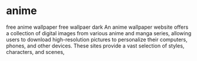 # anime
free anime wallpaper free wallpaer dark An anime wallpaper website offers a collection of digital images from various anime and manga series, allowing users to download high-resolution pictures to personalize their computers, phones, and other devices. These sites provide a vast selection of styles, characters, and scenes, 
